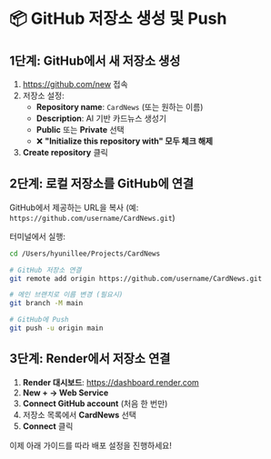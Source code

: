 # 📦 GitHub 저장소 생성 및 Push

## 1단계: GitHub에서 새 저장소 생성

1. https://github.com/new 접속
2. 저장소 설정:
   - **Repository name**: `CardNews` (또는 원하는 이름)
   - **Description**: AI 기반 카드뉴스 생성기
   - **Public** 또는 **Private** 선택
   - ❌ **"Initialize this repository with" 모두 체크 해제**
3. **Create repository** 클릭

## 2단계: 로컬 저장소를 GitHub에 연결

GitHub에서 제공하는 URL을 복사 (예: `https://github.com/username/CardNews.git`)

터미널에서 실행:

```bash
cd /Users/hyunillee/Projects/CardNews

# GitHub 저장소 연결
git remote add origin https://github.com/username/CardNews.git

# 메인 브랜치로 이름 변경 (필요시)
git branch -M main

# GitHub에 Push
git push -u origin main
```

## 3단계: Render에서 저장소 연결

1. **Render 대시보드**: https://dashboard.render.com
2. **New + → Web Service**
3. **Connect GitHub account** (처음 한 번만)
4. 저장소 목록에서 **CardNews** 선택
5. **Connect** 클릭

이제 아래 가이드를 따라 배포 설정을 진행하세요!
